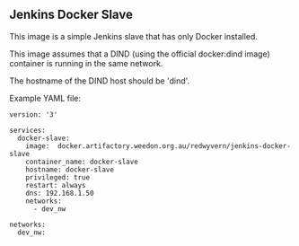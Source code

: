 Jenkins Docker Slave
--------------------
This image is a simple Jenkins slave that has only Docker installed.

This image assumes that a DIND (using the official docker:dind image) container is running in the same network.

The hostname of the DIND host should be 'dind'.

Example YAML file:
```
version: '3'

services:
  docker-slave:
    image:  docker.artifactory.weedon.org.au/redwyvern/jenkins-docker-slave
    container_name: docker-slave
    hostname: docker-slave
    privileged: true
    restart: always
    dns: 192.168.1.50
    networks:
      - dev_nw

networks:
  dev_nw:
```
